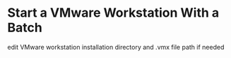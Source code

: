 # Start a VMware Workstation With a Batch

edit VMware workstation installation directory and .vmx file path if needed